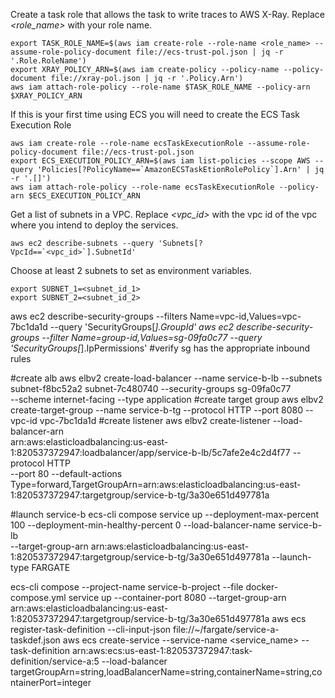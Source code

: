 Create a task role that allows the task to write traces to AWS X-Ray.  Replace *<role_name>* with your role name. 

```
export TASK_ROLE_NAME=$(aws iam create-role --role-name <role_name> --assume-role-policy-document file://ecs-trust-pol.json | jq -r '.Role.RoleName')
export XRAY_POLICY_ARN=$(aws iam create-policy --policy-name --policy-document file://xray-pol.json | jq -r '.Policy.Arn')
aws iam attach-role-policy --role-name $TASK_ROLE_NAME --policy-arn $XRAY_POLICY_ARN
```

If this is your first time using ECS you will need to create the ECS Task Execution Role

```
aws iam create-role --role-name ecsTaskExecutionRole --assume-role-policy-document file://ecs-trust-pol.json
export ECS_EXECUTION_POLICY_ARN=$(aws iam list-policies --scope AWS --query 'Policies[?PolicyName==`AmazonECSTaskEtionRolePolicy`].Arn' | jq -r '.[]')
aws iam attach-role-policy --role-name ecsTaskExecutionRole --policy-arn $ECS_EXECUTION_POLICY_ARN
```

Get a list of subnets in a VPC.  Replace *<vpc_id>* with the vpc id of the vpc where you intend to deploy the services.

```
aws ec2 describe-subnets --query 'Subnets[?VpcId==`<vpc_id>`].SubnetId'
```

Choose at least 2 subnets to set as environment variables.

```
export SUBNET_1=<subnet_id_1>
export SUBNET_2=<subnet_id_2>
```

aws ec2 describe-security-groups --filters Name=vpc-id,Values=vpc-7bc1da1d --query 'SecurityGroups[*].GroupId'
aws ec2 describe-security-groups --filter Name=group-id,Values=sg-09fa0c77 --query 'SecurityGroups[*].IpPermissions'
#verify sg has the appropriate inbound rules

#create alb
aws elbv2 create-load-balancer --name service-b-lb --subnets subnet-f8bc52a2 subnet-7c480740 --security-groups sg-09fa0c77 \
--scheme internet-facing --type application
#create target group
aws elbv2 create-target-group --name service-b-tg --protocol HTTP --port 8080 --vpc-id vpc-7bc1da1d
#create listener
aws elbv2 create-listener --load-balancer-arn \
arn:aws:elasticloadbalancing:us-east-1:820537372947:loadbalancer/app/service-b-lb/5c7afe2e4c2d4f77 --protocol HTTP \
--port 80 --default-actions Type=forward,TargetGroupArn=arn:aws:elasticloadbalancing:us-east-1:820537372947:targetgroup/service-b-tg/3a30e651d497781a

#launch service-b
ecs-cli compose service up --deployment-max-percent 100 --deployment-min-healthy-percent 0 --load-balancer-name service-b-lb \
--target-group-arn arn:aws:elasticloadbalancing:us-east-1:820537372947:targetgroup/service-b-tg/3a30e651d497781a --launch-type FARGATE



ecs-cli compose --project-name service-b-project --file docker-compose.yml service up --container-port 8080 --target-group-arn arn:aws:elasticloadbalancing:us-east-1:820537372947:targetgroup/service-b-tg/3a30e651d497781a
aws ecs register-task-definition --cli-input-json file://~/fargate/service-a-taskdef.json
aws ecs create-service --service-name <service_name> --task-definition arn:aws:ecs:us-east-1:820537372947:task-definition/service-a:5 --load-balancer targetGroupArn=string,loadBalancerName=string,containerName=string,containerPort=integer

